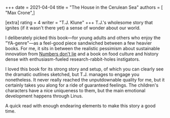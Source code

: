 +++
date = 2021-04-04
title = "The House in the Cerulean Sea"
authors = [ "Max Crone",]

[extra]
rating = 4
writer = "T.J. Klune"
+++
T.J.'s wholesome story that ignites (if it wasn't there yet) a sense of wonder about our world.
<!-- more -->
I deliberately picked this book—for young adults and others who enjoy the "YA-genre"—as a feel-good piece sandwiched between a few heavier books.
For me, it sits in between the realistic pessimism about sustainable innovation from [Numbers don't lie](books/numbers-dont-lie) and a book on food culture and history dense with enthusiasm-fueled research-rabbit-holes instigators.

I loved this book for its strong story and setup, of which you can clearly see the dramatic outlines sketched, but T.J. manages to engage you nonetheless.
It never really reached the unputdownable quality for me, but it certainly takes you along for a ride of guaranteed feelings.
The children's characters have a nice uniqueness to them, but the main emotional development happens through Linus.

A quick read with enough endearing elements to make this story a good time.
